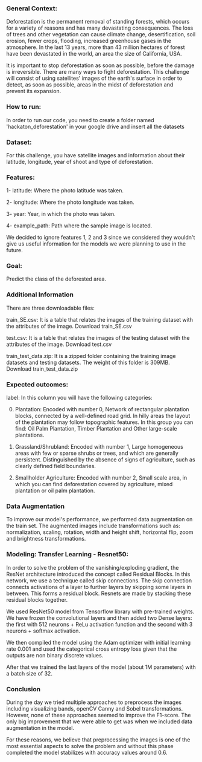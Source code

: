 ### General Context:

Deforestation is the permanent removal of standing forests, which occurs for a variety of reasons and has many devastating consequences. The loss of trees and other vegetation can cause climate change, desertification, soil erosion, fewer crops, flooding, increased greenhouse gases in the atmosphere. In the last 13 years, more than 43 million hectares of forest have been devastated in the world, an area the size of California, USA.

It is important to stop deforestation as soon as possible, before the damage is irreversible. There are many ways to fight deforestation. This challenge will consist of using satellites' images of the earth's surface in order to detect, as soon as possible, areas in the midst of deforestation and prevent its expansion.


### How to run:

In order to run our code, you need to create a folder named 'hackaton_deforestation' in your google drive and insert all the datasets

### Dataset:

For this challenge, you have satellite images and information about their latitude, longitude, year of shoot and type of deforestation.


### Features:

1- latitude: Where the photo latitude was taken.

2- longitude: Where the photo longitude was taken.

3- year: Year, in which the photo was taken.

4- example_path: Path where the sample image is located.

We decided to ignore features 1, 2 and 3 since we considered they wouldn't give us useful information for the models we were planning to use in the future.


### Goal:

Predict the class of the deforested area.


### Additional Information

There are three downloadable files:

train_SE.csv: It is a table that relates the images of the training dataset with the attributes of the image. Download train_SE.csv

test.csv: It is a table that relates the images of the testing dataset with the attributes of the image. Download test.csv

train_test_data.zip: It is a zipped folder containing the training image datasets and testing datasets. The weight of this folder is 309MB. Download train_test_data.zip 


### Expected outcomes:

label: In this column you will have the following categories:
    
0. Plantation: Encoded with number 0, Network of rectangular plantation blocks, connected by a well-defined road grid. In hilly areas the layout of the plantation may follow topographic features. In this group you can find: Oil Palm Plantation, Timber Plantation and Other large-scale plantations.

1. Grassland/Shrubland: Encoded with number 1, Large homogeneous areas with few or sparse shrubs or trees, and which are generally persistent. Distinguished by the absence of signs of agriculture, such as clearly defined field boundaries.

2. Smallholder Agriculture: Encoded with number 2, Small scale area, in which you can find deforestation covered by agriculture, mixed plantation or oil palm plantation.

### Data Augmentation

To improve our model's performance, we performed data augmentation on the train set. The augmented images include transformations such as: normalization, scaling, rotation, width and height shift, horizontal flip, zoom and brightness transformations.

### Modeling: Transfer Learning - Resnet50:

In order to solve the problem of the vanishing/exploding gradient, the ResNet architecture introduced the concept called Residual Blocks. In this network, we use a technique called skip connections. The skip connection connects activations of a  layer to further layers by skipping some layers in between. This forms a residual block. Resnets are made by stacking these residual blocks together.

We used ResNet50 model from Tensorflow library with pre-trained weights. We have frozen the convolutional layers and then added two Dense layers: the first with 512 neurons + ReLu activation function and the second with 3 neurons + softmax activation.

We then compiled the model using the Adam optimizer with initial learning rate 0.001 and used the categorical cross entropy loss given that the outputs are non binary discrete values.

After that we trained the last layers of the model (about 1M parameters) with a batch size of 32.

### Conclusion

During the day we tried multiple approaches to preprocess the images including visualizing bands, openCV Canny and Sobel transformations. However, none of these approaches seemed to improve the F1-score. The only big improvement that we were able to get was when we included data augmentation in the model.

For these reasons, we believe that preprocessing the images is one of the most essential aspects to solve the problem and without this phase completed the model stabilizes with accuracy values around 0.6.





